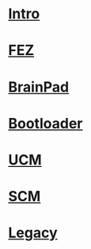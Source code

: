 # [Intro](intro.md)
# [FEZ](fez.md)
# [BrainPad](brainpad.md)
# [Bootloader](bootloader.md)
# [UCM](ucm/toc.md)
# [SCM](scm/toc.md)
# [Legacy](legacy/toc.md)